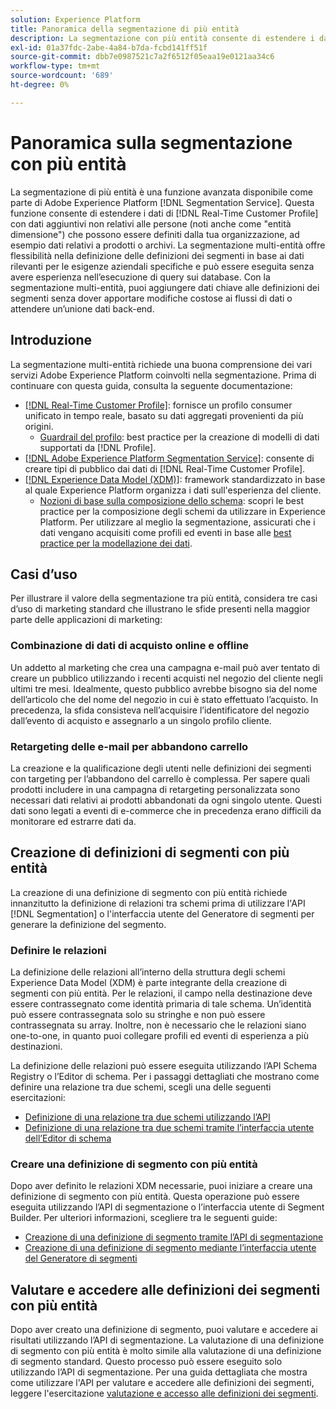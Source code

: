 ```yaml
---
solution: Experience Platform
title: Panoramica della segmentazione di più entità
description: La segmentazione con più entità consente di estendere i dati del profilo con dati aggiuntivi basati su prodotti, archivi o altre classi non di profilo. Una volta effettuata la connessione, i dati provenienti da classi aggiuntive diventano disponibili come se fossero nativi per lo schema Profilo.
exl-id: 01a37fdc-2abe-4a84-b7da-fcbd141ff51f
source-git-commit: dbb7e0987521c7a2f6512f05eaa19e0121aa34c6
workflow-type: tm+mt
source-wordcount: '689'
ht-degree: 0%

---
```


# Panoramica sulla segmentazione con più entità

La segmentazione di più entità è una funzione avanzata disponibile come parte di Adobe Experience Platform [!DNL Segmentation Service]. Questa funzione consente di estendere i dati di [!DNL Real-Time Customer Profile] con dati aggiuntivi non relativi alle persone (noti anche come &quot;entità dimensione&quot;) che possono essere definiti dalla tua organizzazione, ad esempio dati relativi a prodotti o archivi. La segmentazione multi-entità offre flessibilità nella definizione delle definizioni dei segmenti in base ai dati rilevanti per le esigenze aziendali specifiche e può essere eseguita senza avere esperienza nell’esecuzione di query sui database. Con la segmentazione multi-entità, puoi aggiungere dati chiave alle definizioni dei segmenti senza dover apportare modifiche costose ai flussi di dati o attendere un’unione dati back-end.

## Introduzione

La segmentazione multi-entità richiede una buona comprensione dei vari servizi Adobe Experience Platform coinvolti nella segmentazione. Prima di continuare con questa guida, consulta la seguente documentazione:

* [[!DNL Real-Time Customer Profile]](../profile/home.md): fornisce un profilo consumer unificato in tempo reale, basato su dati aggregati provenienti da più origini.
   * [Guardrail del profilo](../profile/guardrails.md): best practice per la creazione di modelli di dati supportati da [!DNL Profile].
* [[!DNL Adobe Experience Platform Segmentation Service]](./home.md): consente di creare tipi di pubblico dai dati di [!DNL Real-Time Customer Profile].
* [[!DNL Experience Data Model (XDM)]](../xdm/home.md): framework standardizzato in base al quale Experience Platform organizza i dati sull&#39;esperienza del cliente.
   * [Nozioni di base sulla composizione dello schema](../xdm/schema/composition.md#union): scopri le best practice per la composizione degli schemi da utilizzare in Experience Platform. Per utilizzare al meglio la segmentazione, assicurati che i dati vengano acquisiti come profili ed eventi in base alle [best practice per la modellazione dei dati](../xdm/schema/best-practices.md).

## Casi d’uso

Per illustrare il valore della segmentazione tra più entità, considera tre casi d’uso di marketing standard che illustrano le sfide presenti nella maggior parte delle applicazioni di marketing:

### Combinazione di dati di acquisto online e offline

Un addetto al marketing che crea una campagna e-mail può aver tentato di creare un pubblico utilizzando i recenti acquisti nel negozio del cliente negli ultimi tre mesi. Idealmente, questo pubblico avrebbe bisogno sia del nome dell’articolo che del nome del negozio in cui è stato effettuato l’acquisto. In precedenza, la sfida consisteva nell’acquisire l’identificatore del negozio dall’evento di acquisto e assegnarlo a un singolo profilo cliente.

### Retargeting delle e-mail per abbandono carrello

La creazione e la qualificazione degli utenti nelle definizioni dei segmenti con targeting per l’abbandono del carrello è complessa. Per sapere quali prodotti includere in una campagna di retargeting personalizzata sono necessari dati relativi ai prodotti abbandonati da ogni singolo utente. Questi dati sono legati a eventi di e-commerce che in precedenza erano difficili da monitorare ed estrarre dati da.

## Creazione di definizioni di segmenti con più entità

La creazione di una definizione di segmento con più entità richiede innanzitutto la definizione di relazioni tra schemi prima di utilizzare l&#39;API [!DNL Segmentation] o l&#39;interfaccia utente del Generatore di segmenti per generare la definizione del segmento.

### Definire le relazioni

La definizione delle relazioni all’interno della struttura degli schemi Experience Data Model (XDM) è parte integrante della creazione di segmenti con più entità. Per le relazioni, il campo nella destinazione deve essere contrassegnato come identità primaria di tale schema. Un’identità può essere contrassegnata solo su stringhe e non può essere contrassegnata su array. Inoltre, non è necessario che le relazioni siano one-to-one, in quanto puoi collegare profili ed eventi di esperienza a più destinazioni.

La definizione delle relazioni può essere eseguita utilizzando l’API Schema Registry o l’Editor di schema. Per i passaggi dettagliati che mostrano come definire una relazione tra due schemi, scegli una delle seguenti esercitazioni:

* [Definizione di una relazione tra due schemi utilizzando l’API](../xdm/tutorials/relationship-api.md)
* [Definizione di una relazione tra due schemi tramite l’interfaccia utente dell’Editor di schema](../xdm/tutorials/relationship-ui.md)

### Creare una definizione di segmento con più entità

Dopo aver definito le relazioni XDM necessarie, puoi iniziare a creare una definizione di segmento con più entità. Questa operazione può essere eseguita utilizzando l’API di segmentazione o l’interfaccia utente di Segment Builder. Per ulteriori informazioni, scegliere tra le seguenti guide:

* [Creazione di una definizione di segmento tramite l’API di segmentazione](./tutorials/create-a-segment.md)
* [Creazione di una definizione di segmento mediante l’interfaccia utente del Generatore di segmenti](./ui/overview.md)

## Valutare e accedere alle definizioni dei segmenti con più entità

Dopo aver creato una definizione di segmento, puoi valutare e accedere ai risultati utilizzando l’API di segmentazione. La valutazione di una definizione di segmento con più entità è molto simile alla valutazione di una definizione di segmento standard. Questo processo può essere eseguito solo utilizzando l’API di segmentazione. Per una guida dettagliata che mostra come utilizzare l&#39;API per valutare e accedere alle definizioni dei segmenti, leggere l&#39;esercitazione [valutazione e accesso alle definizioni dei segmenti](./tutorials/evaluate-a-segment.md).
